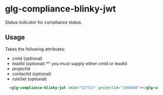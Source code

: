 # glg-compliance-blinky-jwt

Status indicator for compliance status.

## Usage

Takes the following attributes:

  * cmId (optional)
  * leadId (optional) ** you must supply either cmId or leadId
  * projectId
  * contactId (optional)
  * ruleSet (optional)

```html
  <glg-compliance-blinky-jwt cmId="527313" projectId="1994800"></glg-compliance-blinky-jwt>
```
